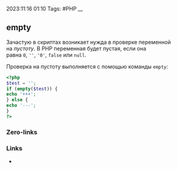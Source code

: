 2023:11:16 01:10
Tags: #PHP 
__
## empty
Зачастую в скриптах возникает нужда в проверке переменной на _пустоту_. В PHP переменная будет пустая, если она равна `0`, `''`, `'0'`, `false` или `null`.

Проверка на пустоту выполняется с помощью команды `empty`:

```php
<?php 
$test = ''; 
if (empty($test)) { 
echo '+++'; 
} else { 
echo '---'; 
} 
?>
```
### Zero-links

### Links
-